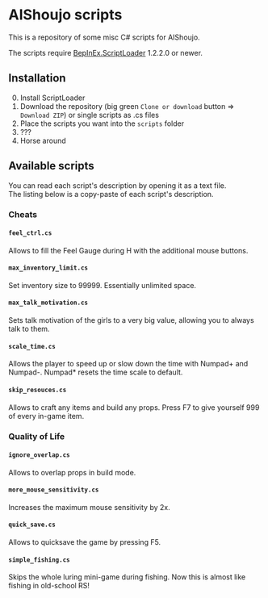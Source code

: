 # AIShoujo scripts

This is a repository of some misc C# scripts for AIShoujo.

The scripts require [BepInEx.ScriptLoader](https://github.com/denikson/BepInEx.ScriptLoader) 1.2.2.0 or newer.

## Installation

0. Install ScriptLoader
1. Download the repository (big green `Clone or download` button => `Download ZIP`) or single scripts as .cs files
2. Place the scripts you want into the `scripts` folder
3. ???
4. Horse around

## Available scripts

You can read each script's description by opening it as a text file.  
The listing below is a copy-paste of each script's description.

### Cheats

#### `feel_ctrl.cs`

Allows to fill the Feel Gauge during H with the additional mouse buttons.

#### `max_inventory_limit.cs`

Set inventory size to 99999. Essentially unlimited space.

#### `max_talk_motivation.cs`

Sets talk motivation of the girls to a very big value, allowing you to always talk to them.

#### `scale_time.cs`

Allows the player to speed up or slow down the time with Numpad+ and Numpad-. Numpad* resets the time scale to default.

#### `skip_resouces.cs`

Allows to craft any items and build any props. Press F7 to give yourself 999 of every in-game item.

### Quality of Life

#### `ignore_overlap.cs`

Allows to overlap props in build mode.

#### `more_mouse_sensitivity.cs`

Increases the maximum mouse sensitivity by 2x.

#### `quick_save.cs`

Allows to quicksave the game by pressing F5.

#### `simple_fishing.cs`

Skips the whole luring mini-game during fishing. Now this is almost like fishing in old-school RS!
